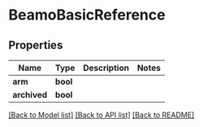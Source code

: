 # BeamoBasicReference

## Properties

Name | Type | Description | Notes
------------ | ------------- | ------------- | -------------
**arm** | **bool** |  | 
**archived** | **bool** |  | 

[[Back to Model list]](../README.md#documentation-for-models) [[Back to API list]](../README.md#documentation-for-api-endpoints) [[Back to README]](../README.md)


